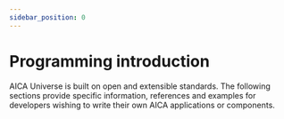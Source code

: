 ```yaml
---
sidebar_position: 0
---
```


# Programming introduction

AICA Universe is built on open and extensible standards. The following sections provide specific information,
references and examples for developers wishing to write their own AICA applications or components.